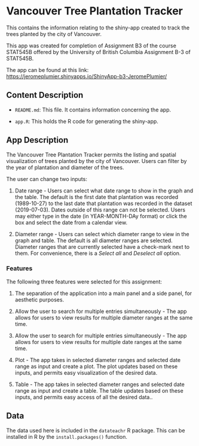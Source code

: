 # Vancouver Tree Plantation Tracker

This contains the information relating to the shiny-app created to track the trees planted by the city of Vancouver.

This app was created for completion of Assignment B3 of the course STAT545B offered by the University of British Columbia Assignment B-3 of STAT545B.

The app can be found at this link: <https://jeromeplumier.shinyapps.io/ShinyApp-b3-JeromePlumier/>

## Content Description

-   `README.md`: This file. It contains information concerning the app.

-   `app.R`: This holds the R code for generating the shiny-app.

## App Description

The Vancouver Tree Plantation Tracker permits the listing and spatial visualization of trees planted by the city of Vancouver. Users can filter by the year of plantation and diameter of the trees.

The user can change two inputs:

1.  Date range - Users can select what date range to show in the graph and the table. The default is the first date that plantation was recorded (1989-10-27) to the last date that plantation was recorded in the dataset (2019-07-03). Dates outside of this range can not be selected. Users may either type in the date (in YEAR-MONTH-DAy format) or click the box and select the date from a calendar view.

2.  Diameter range - Users can select which diameter range to view in the graph and table. The default is all diameter ranges are selected. Diameter ranges that are currently selected have a check-mark next to them. For convenience, there is a *Select all* and *Deselect all* option.

### Features

The following three features were selected for this assignment:

1.  The separation of the application into a main panel and a side panel, for aesthetic purposes.

2.  Allow the user to search for multiple entries simultaneously - The app allows for users to view results for multiple diameter ranges at the same time.

3.  Allow the user to search for multiple entries simultaneously - The app allows for users to view results for multiple date ranges at the same time.

4.  Plot - The app takes in selected diameter ranges and selected date range as input and create a plot. The plot updates based on these inputs, and permits easy visualization of the desired data.

5.  Table - The app takes in selected diameter ranges and selected date range as input and create a table. The table updates based on these inputs, and permits easy access of all the desired data..

## Data

The data used here is included in the `datateachr` R package. This can be installed in R by the `install.packages()` function.
